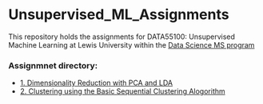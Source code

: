 # Unsupervised_ML_Assignments
This repository holds the assignments for DATA55100: Unsupervised Machine Learning at Lewis University within the [Data Science MS program](https://www.lewisu.edu/academics/data-science/index.htm)

### Assignmnet directory:
* [1. Dimensionality Reduction with PCA and LDA](https://nbviewer.org/github/mcqueg/Unsupervised_ML_Assignments/blob/main/Dimensionality_Reduction.ipynb)
* [2. Clustering using the Basic Sequential Clustering Alogorithm](https://nbviewer.org/github/mcqueg/Unsupervised_ML_Assignments/blob/main/BSCA.ipynb)
